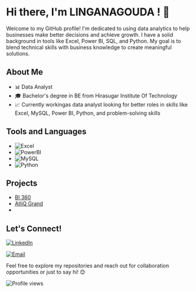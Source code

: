 # Hi there, I'm LINGANAGOUDA ! 👋

Welcome to my GitHub profile! I'm dedicated to using data analytics to help businesses make better decisions and achieve growth.
I have a solid background in tools like Excel, Power BI, SQL, and Python. My goal is to blend technical skills with business knowledge to create meaningful solutions.

## About Me
- 📊  Data Analyst
- 🎓 Bachelor's degree in BE from Hirasugar Institute Of Technology
- 📈 Currently workingas data analyst looking for better roles in  skills like Excel, MySQL, Power BI, Python, and problem-solving skills

## Tools and Languages
- ![Excel](https://img.shields.io/badge/-Excel-217346?style=flat-square&logo=Microsoft-Excel&logoColor=white)
- ![PowerBI](https://img.shields.io/badge/-PowerBI-F2C811?style=flat-square&logo=Power-BI&logoColor=white)
- ![MySQL](https://img.shields.io/badge/-MySQL-4479A1?style=flat-square&logo=MySQL&logoColor=white)
- ![Python](https://img.shields.io/badge/-Python-3776AB?style=flat-square&logo=Python&logoColor=white)

## Projects
- [BI 360](https://github.com/yourusername/project1)
- [AtliQ Grand](https://github.com/yourusername/project2)
- 
## Let's Connect!

[![LinkedIn](https://img.shields.io/badge/-LinkedIn-blue)](https://www.linkedin.com/in/linganagouda-patil/)
 <!-- Replace with your portfolio link if available -->
[![Email](https://img.shields.io/badge/-Email-red)](mailto:lingu8210@gmail.com)

Feel free to explore my repositories and reach out for collaboration opportunities or just to say hi! 😊

![Profile views](https://komarev.com/ghpvc/?username=linganagouda-patil&color=dc143c) <!-- Replace 'yourusername' with your GitHub username -->



